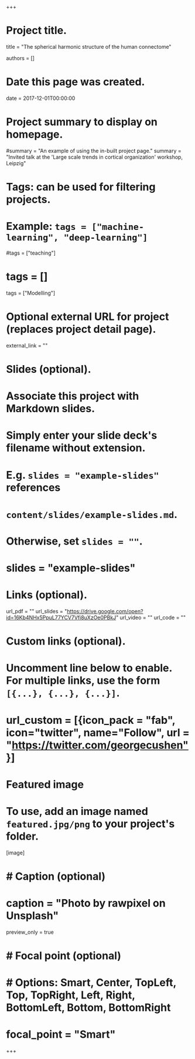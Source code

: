 +++
# Project title.
title = "The spherical harmonic structure of the human connectome"

authors = []

# Date this page was created.
date = 2017-12-01T00:00:00

# Project summary to display on homepage.
#summary = "An example of using the in-built project page."
summary = "Invited talk at the 'Large scale trends in cortical organization' workshop, Leipzig"

# Tags: can be used for filtering projects.
# Example: `tags = ["machine-learning", "deep-learning"]`
#tags = ["teaching"]
# tags = []
tags = ["Modelling"]

# Optional external URL for project (replaces project detail page).
external_link = ""

# Slides (optional).
#   Associate this project with Markdown slides.
#   Simply enter your slide deck's filename without extension.
#   E.g. `slides = "example-slides"` references 
#   `content/slides/example-slides.md`.
#   Otherwise, set `slides = ""`.
# slides = "example-slides"

# Links (optional).
url_pdf = ""
url_slides = "https://drive.google.com/open?id=16Kb4NHx5PpuL77YCV7Vfi8uXzOe0PBkJ"
url_video = ""
url_code = ""

# Custom links (optional).
#   Uncomment line below to enable. For multiple links, use the form `[{...}, {...}, {...}]`.
# url_custom = [{icon_pack = "fab", icon="twitter", name="Follow", url = "https://twitter.com/georgecushen"}]

# Featured image
# To use, add an image named `featured.jpg/png` to your project's folder. 
[image]
#  # Caption (optional)
#  caption = "Photo by rawpixel on Unsplash"
  preview_only = true  
#  # Focal point (optional)
#  # Options: Smart, Center, TopLeft, Top, TopRight, Left, Right, BottomLeft, Bottom, BottomRight
#  focal_point = "Smart"


+++

